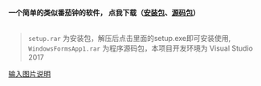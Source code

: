 **一个简单的类似番茄钟的软件， 点我下载（[安装包](https://gitee.com/easecat_gitee/Timer/releases/tag/Timer_v1.02)、[源码包](https://gitee.com/easecat_gitee/Timer/blob/master/WindowsFormsApp1.rar)）**<br/><br/>
> `setup.rar` 为安装包，解压后点击里面的setup.exe即可安装使用, `WindowsFormsApp1.rar` 为程序源码包，本项目开发环境为 Visual Studio 2017<br/>

[输入图片说明](images/image.png)